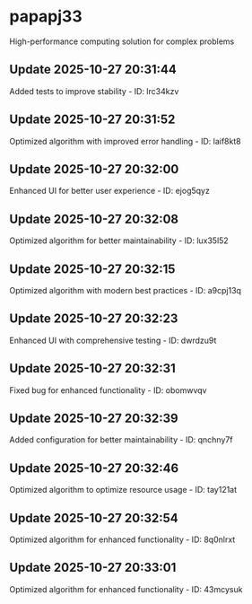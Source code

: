 # papapj33
High-performance computing solution for complex problems

## Update 2025-10-27 20:31:44
Added tests to improve stability - ID: lrc34kzv


## Update 2025-10-27 20:31:52
Optimized algorithm with improved error handling - ID: laif8kt8


## Update 2025-10-27 20:32:00
Enhanced UI for better user experience - ID: ejog5qyz


## Update 2025-10-27 20:32:08
Optimized algorithm for better maintainability - ID: lux35l52


## Update 2025-10-27 20:32:15
Optimized algorithm with modern best practices - ID: a9cpj13q


## Update 2025-10-27 20:32:23
Enhanced UI with comprehensive testing - ID: dwrdzu9t


## Update 2025-10-27 20:32:31
Fixed bug for enhanced functionality - ID: obomwvqv


## Update 2025-10-27 20:32:39
Added configuration for better maintainability - ID: qnchny7f


## Update 2025-10-27 20:32:46
Optimized algorithm to optimize resource usage - ID: tay121at


## Update 2025-10-27 20:32:54
Optimized algorithm for enhanced functionality - ID: 8q0nlrxt


## Update 2025-10-27 20:33:01
Optimized algorithm for enhanced functionality - ID: 43mcysuk

